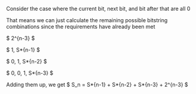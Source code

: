 Consider the case where the current bit, next bit, and bit after that are all 0

That means we can just calculate the remaining possible bitstring combinations since the requirements have already been met

$ 2^{n-3} $

$ 1, S\*{n-1} $

$ 0, 1, S\*{n-2} $

$ 0, 0, 1, S\*{n-3} $

Adding them up, we get $ S_n = S*{n-1} + S*{n-2} + S\*{n-3} + 2^{n-3} $
